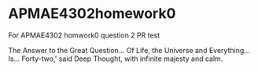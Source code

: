 # APMAE4302homework0
For APMAE4302 homwork0 question 2 PR test

The Answer to the Great Question... Of Life, the Universe and Everything... Is... Forty-two,' said Deep Thought, with infinite majesty and calm.

